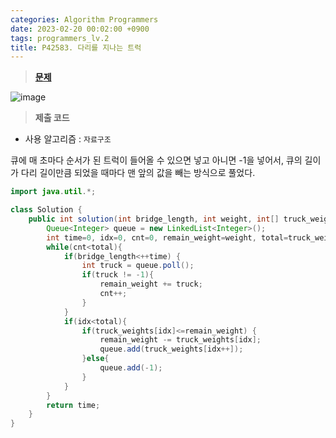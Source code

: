 ```yaml
---
categories: Algorithm Programmers
date: 2023-02-20 00:02:00 +0900
tags: programmers_lv.2
title: P42583. 다리를 지나는 트럭
---
```


> **[문제](https://school.programmers.co.kr/learn/courses/30/lessons/42583)**

![image](https://user-images.githubusercontent.com/80896077/220860155-9ca2d557-54ac-469f-afd0-3eb6bba13e2f.png)

> **제출 코드**

- 사용 알고리즘 : `자료구조`

큐에 매 초마다 순서가 된 트럭이 들어올 수 있으면 넣고 아니면 -1을 넣어서, 큐의 길이가 다리 길이만큼 되었을 때마다 맨 앞의 값을 빼는 방식으로 풀었다.

```java
import java.util.*;

class Solution {
    public int solution(int bridge_length, int weight, int[] truck_weights) {
        Queue<Integer> queue = new LinkedList<Integer>();
        int time=0, idx=0, cnt=0, remain_weight=weight, total=truck_weights.length;
        while(cnt<total){
            if(bridge_length<++time) {
                int truck = queue.poll();
                if(truck != -1){
                    remain_weight += truck;
                    cnt++;
                }
            }
            if(idx<total){
                if(truck_weights[idx]<=remain_weight) {
                    remain_weight -= truck_weights[idx];
                    queue.add(truck_weights[idx++]);
                }else{
                    queue.add(-1);
                }
            }
        }
        return time;
    }
}
```
